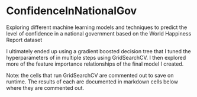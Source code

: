 # ConfidenceInNationalGov
Exploring different machine learning models and techniques to predict the level of confidence in a national government based on the World Happiness Report dataset

I ultimately ended up using a gradient boosted decision tree that I tuned the hyperparameters of in multiple steps using GridSearchCV. I then explored more of the feature importance relationships of the final model I created.

Note: the cells that run GridSearchCV are commented out to save on runtime. The results of each are documented in markdown cells below where they are commented out.
